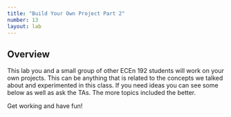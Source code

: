 ```yaml
---
title: "Build Your Own Project Part 2"
number: 13
layout: lab
---
```


<!-- There is no dynamic figures script on this page, as there are no elements. If you add elements, please go to another page and copy the notice and script at the top and bottom of the page, to keep the formatting of figures consistent. -->

## Overview


This lab you and a small group of other ECEn 192 students will work on your own projects. This can be anything that is related to the concepts we talked about and experimented in this class. If you need ideas you can see some below as well as ask the TAs. The more topics included the better. 

Get working and have fun!
